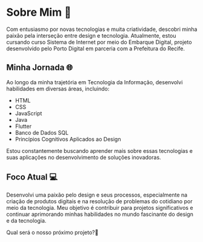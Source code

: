 # Sobre Mim 🚀

Com entusiasmo por novas tecnologias e muita criatividade, descobri minha paixão pela interseção entre design e tecnologia. Atualmente, estou cursando curso Sistema de Internet por meio do Embarque Digital, projeto desenvolvido pelo Porto Digital em parceria com a Prefeitura do Recife.

## Minha Jornada 🌐

Ao longo da minha trajetória em Tecnologia da Informação, desenvolvi habilidades em diversas áreas, incluindo:

- HTML
- CSS
- JavaScript
- Java
- Flutter
- Banco de Dados SQL
- Princípios Cognitivos Aplicados ao Design

Estou constantemente buscando aprender mais sobre essas tecnologias e suas aplicações no desenvolvimento de soluções inovadoras.

## Foco Atual 💻

Desenvolvi uma paixão pelo design e seus processos, especialmente na criação de produtos digitais e na resolução de problemas do cotidiano por meio da tecnologia. Meu objetivo é contribuir para projetos significativos e continuar aprimorando minhas habilidades no mundo fascinante do design e da tecnologia.

Qual será o nosso próximo projeto?🌟
